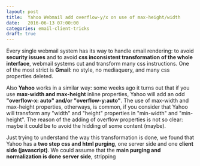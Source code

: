 ```yaml
---
layout: post
title:  Yahoo Webmail add overflow-y/x on use of max-height/width 
date:   2016-06-13 07:00:00
categories: email-client-tricks
draft: true
---
```


Every single webmail system has its way to handle email rendering: to avoid **security issues** and to avoid **css inconsistent transformation of the whole interface**, webmail systems cut and transform many css instructions.
One of the most strict is **Gmail**: no style, no mediaquery, and many css properties deleted.

Also **Yahoo** works in a similar way: some weeks ago it turns out that if you use **max-width and max-height** inline properties, Yahoo will add an odd **"overflow-x: auto" and/or "overflow-y:auto"**.
The use of max-width and max-height properties, otherways, is common, if you consider that Yahoo will transform any "width" and "height" properties in "min-width" and "min-height".
The reason of the adding of overflow properties is not so clear: maybe it could be to avoid the hidding of some content (maybe).
<!--more-->
Just trying to understand the way this transformation is done, we found that Yahoo has a **two step css and html purging**, one server side and one **client side (javascript)**.
We could assume that the **main purging and normalization is done server side**, stripping <style> content, deleting <script> and other potentially vicious code, normalizing inline code - for example stripping all the spaces between semicolon and css property value.
The last transformations - the ones involving width and height for instance - are done by a little piece of javascript code, with some really simple regular expressions:

```html
replace(/position\s*?:\s*?(fixed|absolute)/ig, ""),
replace(/([^a-z-])height\s*:|^height\s*:/gi, "$1min-height:"),
replace(/max-height/gi, "overflow-y:auto;max-height"),
replace(/max-width/gi, "overflow-x:auto;max-width"),
replace(/white-space\s*?:\s*?pre\s*?;|white-space\s*?:\s*?pre\s*?$/gi, "white-space:pre-wrap;"),
replace(/display:none/gi, "")
```
Reading the code it's simple to understand how to bypass the yahoo "overflow-x" "overlflow-y" add: if you add in your inline style code, just **after max-width and max-height**, an **overflow property**, this one will be maintained, and will **override the Yahoo property addition**.
Take care **not to add overflow-x or y**, because the server side purging will strip them off.
This trick will **not work on Internet Explorer**: the browser rendering will transform overflow-x and overflow-y in **ms-overflow-x and ms-overflow-y** and will rearrange the property order, making the general overflow addiction **from last to first**, so it will not override the overflow-x and y.

Althought we cannot imagine the reason behind this strange css transformations made by Yahoo webmail, another time it's a proof of how it's difficoult to mantain a reliable behavior of html email templates.

